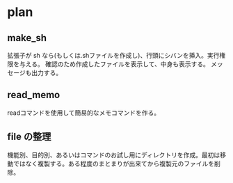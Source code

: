 # plan 

## make_sh
拡張子が sh なら(もしくは.shファイルを作成し)、行頭にシバンを挿入。実行権限を与える。
確認のため作成したファイルを表示して、中身も表示する。
メッセージも出力する。

## read_memo
readコマンドを使用して簡易的なメモコマンドを作る。

## file の整理

機能別、目的別、あるいはコマンドのお試し用にディレクトリを作成。最初は移動ではなく複製する。ある程度のまとまりが出来てから複製元のファイルを削除。
